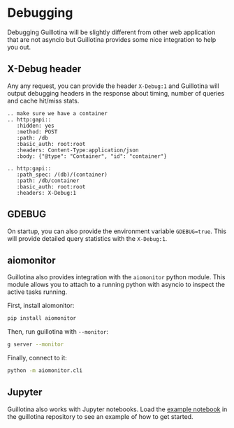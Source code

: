 # Debugging

Debugging Guillotina will be slightly different from other
web application that are not asyncio but Guillotina provides
some nice integration to help you out.

## X-Debug header

Any any request, you can provide the header `X-Debug:1` and
Guillotina will output debugging headers in the response
about timing, number of queries and cache hit/miss stats.


```eval_rst
.. make sure we have a container
.. http:gapi::
   :hidden: yes
   :method: POST
   :path: /db
   :basic_auth: root:root
   :headers: Content-Type:application/json
   :body: {"@type": "Container", "id": "container"}

.. http:gapi::
   :path_spec: /(db)/(container)
   :path: /db/container
   :basic_auth: root:root
   :headers: X-Debug:1
```


## GDEBUG

On startup, you can also provide the environment variable `GDEBUG=true`.
This will provide detailed query statistics with the `X-Debug:1`.


## aiomonitor

Guillotina also provides integration with the `aiomonitor` python module.
This module allows you to attach to a running python with asyncio
to inspect the active tasks running.

First, install aiomonitor:

```bash
pip install aiomonitor
```


Then, run guillotina with `--monitor`:

```bash
g server --monitor
```

Finally, connect to it:

```bash
python -m aiomonitor.cli
```


## Jupyter

Guillotina also works with Jupyter notebooks. Load the
[example notebook](https://github.com/plone/guillotina/blob/master/guillotina.ipynb) in the guillotina
repository to see an example of how to get started.
